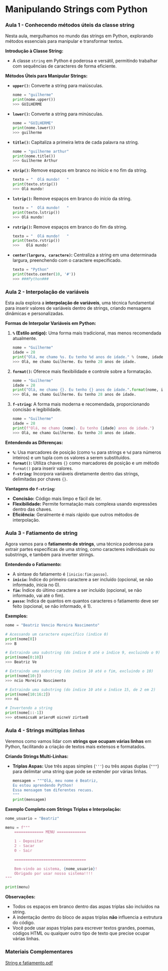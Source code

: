# Manipulando Strings com Python

### Aula 1 - Conhecendo métodos úteis da classe string

Nesta aula, mergulhamos no mundo das strings em Python, explorando métodos essenciais para manipular e transformar textos.

**Introdução à Classe String:**

- A classe `string` em Python é poderosa e versátil, permitindo trabalhar com sequências de caracteres de forma eficiente.

**Métodos Úteis para Manipular Strings:**

- **`upper()`:** Converte a string para maiúsculas.
    
    ```python
    nome = "guilherme"
    print(nome.upper())
    >>> GUILHERME
    
    ```
    
- **`lower()`:** Converte a string para minúsculas.
    
    ```python
    nome = "GUILHERME"
    print(nome.lower())
    >>> guilherme
    
    ```
    
- **`title()`:** Capitaliza a primeira letra de cada palavra na string.
    
    ```python
    nome = "guilherme arthur"
    print(nome.title())
    >>> Guilherme Arthur
    
    ```
    
- **`strip()`:** Remove espaços em branco no início e no fim da string.
    
    ```python
    texto = "  Olá mundo!   "
    print(texto.strip())
    >>> Olá mundo!
    
    ```
    
- **`lstrip()`:** Remove espaços em branco do início da string.
    
    ```python
    texto = "  Olá mundo!   "
    print(texto.lstrip())
    >>> Olá mundo!
    
    ```
    
- **`rstrip()`:** Remove espaços em branco do fim da string.
    
    ```python
    texto = "  Olá mundo!   "
    print(texto.rstrip())
    >>>   Olá mundo!
    
    ```
    
- **`center(largura, caractere)`:** Centraliza a string em uma determinada largura, preenchendo com o caractere especificado.
    
    ```python
    texto = "Python"
    print(texto.center(10, '#'))
    >>> ###Python###
    
    ```
    

### Aula 2 - Interpolação de variáveis

Esta aula explora a **interpolação de variáveis**, uma técnica fundamental para inserir valores de variáveis dentro de strings, criando mensagens dinâmicas e personalizadas.

**Formas de Interpolar Variáveis em Python:**

1. **`%` (Estilo antigo):** Uma forma mais tradicional, mas menos recomendada atualmente.
    
    ```python
    nome = "Guilherme"
    idade = 28
    print("Olá, me chamo %s. Eu tenho %d anos de idade." % (nome, idade))
    >>> Olá, me chamo Guilherme. Eu tenho 28 anos de idade.
    
    ```
    
2. **`format()`:** Oferece mais flexibilidade e controle sobre a formatação.
    
    ```python
    nome = "Guilherme"
    idade = 28
    print("Olá, me chamo {}. Eu tenho {} anos de idade.".format(nome, idade))
    >>> Olá, me chamo Guilherme. Eu tenho 28 anos de idade.
    
    ```
    
3. **`f-string`:** A forma mais moderna e recomendada, proporcionando concisão e legibilidade.
    
    ```python
    nome = "Guilherme"
    idade = 28
    print(f"Olá, me chamo {nome}. Eu tenho {idade} anos de idade.")
    >>> Olá, me chamo Guilherme. Eu tenho 28 anos de idade.
    
    ```
    

**Entendendo as Diferenças:**

- **`%`:** Usa marcadores de posição (como `%s` para strings e `%d` para números inteiros) e um tupla com os valores a serem substituídos.
- **`format()`:** Utiliza chaves `{}` como marcadores de posição e um método `format()` para inserir valores.
- **`f-string`:** Incorpora variáveis diretamente dentro das strings, delimitadas por chaves `{}`.

**Vantagens do `f-string`:**

- **Concisão:** Código mais limpo e fácil de ler.
- **Flexibilidade:** Permite formatação mais complexa usando expressões dentro das chaves.
- **Eficiência:** Geralmente é mais rápido que outros métodos de interpolação.

### Aula 3 - Fatiamento de string

Agora vamos para o **fatiamento de strings**, uma técnica poderosa para extrair partes específicas de uma string, como caracteres individuais ou substrings, e também para inverter strings.

**Entendendo o Fatiamento:**

- A sintaxe do fatiamento é `[inicio:fim:passo]`.
- **`inicio`:** Índice do primeiro caractere a ser incluído (opcional, se não informado, inicia no 0).
- **`fim`:** Índice do último caractere a ser incluído (opcional, se não informado, vai até o fim).
- **`passo`:** Indica de quantos em quantos caracteres o fatiamento deve ser feito (opcional, se não informado, é 1).

**Exemplos:**

```python
nome = "Beatriz Vencio Moreira Nascimento"

# Acessando um caractere específico (indice 0)
print(nome[0])
>>> B

# Extraindo uma substring (do índice 0 até o índice 9, excluindo o 9)
print(nome[0:10])
>>> Beatriz Ve

# Extraindo uma substring (do índice 10 até o fim, excluindo o 10)
print(nome[10:])
>>> ncio Moreira Nascimento

# Extraindo uma substring (do índice 10 até o índice 15, de 2 em 2)
print(nome[10:16:2])
>>> ni

# Invertendo a string
print(nome[::-1])
>>> otnemicsaN arieroM oicneV zirtaeB

```

### Aula 4 - Strings múltiplas linhas

Veremos como vamos lidar com **strings que ocupam várias linhas** em Python, facilitando a criação de textos mais extensos e formatados.

**Criando Strings Multi-Linhas:**

- **Triplas Aspas:** Use três aspas simples (`'''`) ou três aspas duplas (`"""`) para delimitar uma string que pode se estender por várias linhas.
    
    ```python
    mensagem = """Olá, meu nome é Beatriz,
    Eu estou aprendendo Python!
    Essa mensagem tem diferentes recuos.
    """
    print(mensagem)
    
    ```
    

**Exemplo Completo com Strings Triplas e Interpolação:**

```python
nome_usuario = "Beatriz"

menu = f"""
    ============= MENU =============

    1 - Depositar
    2 - Sacar
    0 - Sair

    ================================

    Bem-vindo ao sistema, {nome_usuario}!
    Obrigado por usar nosso sistema!!!!
"""

print(menu)

```

**Observações:**

- Todos os espaços em branco dentro das aspas triplas são incluídos na string.
- A indentação dentro do bloco de aspas triplas **não** influencia a estrutura do código.
- Você pode usar aspas triplas para escrever textos grandes, poemas, códigos HTML ou qualquer outro tipo de texto que precise ocupar várias linhas.

### Materiais Complementares

[String e fatiamento.pdf](https://github.com/BeatrizVencio/bootcamp_dio_engenharia_dados_py/blob/main/1-%20Sintaxe%20Básica%20com%20Python/3-%20Manipulando%20Strings%20com%20Python/Materiais%20Complementares/String%20e%20fatiamento.pdf)
